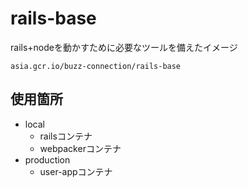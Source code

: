 # rails-base

rails+nodeを動かすために必要なツールを備えたイメージ

```
asia.gcr.io/buzz-connection/rails-base
```


## 使用箇所

 - local
   - railsコンテナ
   - webpackerコンテナ
- production
  - user-appコンテナ
